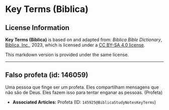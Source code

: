 # Key Terms (Biblica)

## License Information

**Key Terms (Biblica)** is based on and adapted from: _Biblica Bible Dictionary_, [Biblica, Inc.](https://www.biblica.com/), 2023, which is licensed under a [CC BY-SA 4.0 license](https://creativecommons.org/licenses/by-sa/4.0/legalcode.en).

This markdown version is provided under the same license.



--------------------------------

## Falso profeta (id: 146059)

Uma pessoa que finge ser um profeta. Eles compartilham mensagens que não são de Deus. Eles fazem isso para tentar enganar as pessoas. (Profeta)

* **Associated Articles:** Profeta (ID: `145925@BiblicaStudyNotesKeyTerms`)

